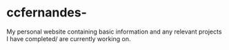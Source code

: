 # ccfernandes-
My personal website containing basic information and any relevant projects I have completed/ are currently working on. 
